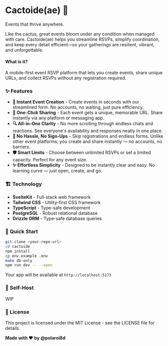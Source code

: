 # Cactoide(ae) 🌵

Events that thrive anywhere.

Like the cactus, great events bloom under any condition when managed with care. Cactoide(ae) helps you streamline RSVPs, simplify coordination, and keep every detail efficient—so your gatherings are resilient, vibrant, and unforgettable.

#### What is it?

A mobile-first event RSVP platform that lets you create events, share unique URLs, and collect RSVPs without any registration required.

### ✨ Features

- **🎯 Instant Event Creation** - Create events in seconds with our streamlined form. No accounts, no waiting, just pure efficiency.
- **🔗 One-Click Sharing** - Each event gets a unique, memorable URL. Share instantly via any platform or messaging app.
- **🔍 All-in-One Clarity** - No more scrolling through endless chats and reactions. See everyone's availability and responses neatly in one place.
- **👤 No Hassle, No Sign-Ups** - Skip registrations and endless forms. Unlike other event platforms, you create and share instantly — no accounts, no barriers.
- **🛡️ Smart Limits** - Choose between unlimited RSVPs or set a limited capacity. Perfect for any event size.
- **✨ Effortless Simplicity** - Designed to be instantly clear and easy. No learning curve — just open, create, and go.

### 🏗️ Technology

- **SvelteKit** - Full-stack web framework
- **Tailwind CSS** - Utility-first CSS framework
- **TypeScript** - Type-safe development
- **PostgreSQL** - Robust relational database
- **Drizzle ORM** - Type-safe database queries

### 🚀 Quick Start

```bash
git clone <your-repo-url>
cd cactoide
npm install
cp env.example .env
make db-only
npm run dev -- --open
```

Your app will be available at `http://localhost:5173`

### 🚀 Self-Host

WIP

### 📄 License

This project is licensed under the MIT License - see the LICENSE file for details.

**Made with ❤️ by @polaroi8d**
